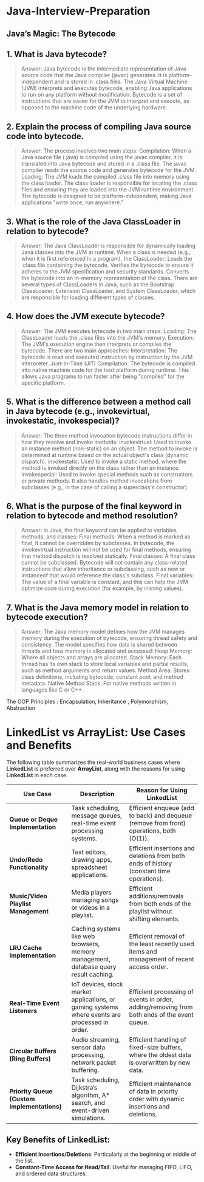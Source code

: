 # Java-Interview-Preparation
## Java’s Magic: The Bytecode
## 1. What is Java bytecode?
> Answer: Java bytecode is the intermediate representation of Java source code that the Java compiler (javac) generates. It is platform-independent and is stored in .class files. The Java Virtual Machine (JVM) interprets and executes bytecode, enabling Java applications to run on any platform without modification. Bytecode is a set of instructions that are easier for the JVM to interpret and execute, as opposed to the machine code of the underlying hardware.

## 2. Explain the process of compiling Java source code into bytecode.
> Answer: The process involves two main steps:
Compilation: When a Java source file (.java) is compiled using the javac compiler, it is translated into Java bytecode and stored in a .class file. The javac compiler reads the source code and generates bytecode for the JVM.
Loading: The JVM loads the compiled .class file into memory using the class loader. The class loader is responsible for locating the .class files and ensuring they are loaded into the JVM runtime environment.
The bytecode is designed to be platform-independent, making Java applications "write once, run anywhere."

## 3. What is the role of the Java ClassLoader in relation to bytecode?
> Answer: The Java ClassLoader is responsible for dynamically loading Java classes into the JVM at runtime. When a class is needed (e.g., when it is first referenced in a program), the ClassLoader:
Loads the .class file containing the bytecode.
Verifies the bytecode to ensure it adheres to the JVM specification and security standards.
Converts the bytecode into an in-memory representation of the class.
There are several types of ClassLoaders in Java, such as the Bootstrap ClassLoader, Extension ClassLoader, and System ClassLoader, which are responsible for loading different types of classes.

## 4. How does the JVM execute bytecode?
> Answer: The JVM executes bytecode in two main steps:
Loading: The ClassLoader loads the .class files into the JVM's memory.
Execution: The JVM's execution engine then interprets or compiles the bytecode. There are two main approaches:
Interpretation: The bytecode is read and executed instruction by instruction by the JVM interpreter.
Just-In-Time (JIT) Compilation: The bytecode is compiled into native machine code for the host platform during runtime. This allows Java programs to run faster after being "compiled" for the specific platform.

## 5. What is the difference between a method call in Java bytecode (e.g., invokevirtual, invokestatic, invokespecial)?
> Answer: The three method invocation bytecode instructions differ in how they resolve and invoke methods:
invokevirtual: Used to invoke an instance method (non-static) on an object. The method to invoke is determined at runtime based on the actual object's class (dynamic dispatch).
invokestatic: Used to invoke a static method, where the method is invoked directly on the class rather than an instance.
invokespecial: Used to invoke special methods such as constructors or private methods. It also handles method invocations from subclasses (e.g., in the case of calling a superclass's constructor).

## 6. What is the purpose of the final keyword in relation to bytecode and method resolution?
> Answer: In Java, the final keyword can be applied to variables, methods, and classes:
Final methods: When a method is marked as final, it cannot be overridden by subclasses. In bytecode, the invokevirtual instruction will not be used for final methods, ensuring that method dispatch is resolved statically.
Final classes: A final class cannot be subclassed. Bytecode will not contain any class-related instructions that allow inheritance or subclassing, such as new or instanceof that would reference the class's subclass.
Final variables: The value of a final variable is constant, and this can help the JVM optimize code during execution (for example, by inlining values).

## 7. What is the Java memory model in relation to bytecode execution?
> Answer: The Java memory model defines how the JVM manages memory during the execution of bytecode, ensuring thread safety and consistency. The model specifies how data is shared between threads and how memory is allocated and accessed:
Heap Memory: Where all objects and arrays are allocated.
Stack Memory: Each thread has its own stack to store local variables and partial results, such as method arguments and return values.
Method Area: Stores class definitions, including bytecode, constant pool, and method metadata.
Native Method Stack: For native methods written in languages like C or C++.




The OOP Principles : Encapsulation, Inheritance ,  Polymorphism, Abstraction
# LinkedList vs ArrayList: Use Cases and Benefits

The following table summarizes the real-world business cases where **LinkedList** is preferred over **ArrayList**, along with the reasons for using **LinkedList** in each case.

| **Use Case**                          | **Description**                                                                                  | **Reason for Using LinkedList**                                                               |
|---------------------------------------|--------------------------------------------------------------------------------------------------|------------------------------------------------------------------------------------------------|
| **Queue or Deque Implementation**     | Task scheduling, message queues, real-time event processing systems.                             | Efficient enqueue (add to back) and dequeue (remove from front) operations, both \(O(1)\).    |
| **Undo/Redo Functionality**           | Text editors, drawing apps, spreadsheet applications.                                           | Efficient insertions and deletions from both ends of history (constant time operations).      |
| **Music/Video Playlist Management**   | Media players managing songs or videos in a playlist.                                            | Efficient additions/removals from both ends of the playlist without shifting elements.         |
| **LRU Cache Implementation**          | Caching systems like web browsers, memory management, database query result caching.            | Efficient removal of the least recently used items and management of recent access order.      |
| **Real-Time Event Listeners**         | IoT devices, stock market applications, or gaming systems where events are processed in order.   | Efficient processing of events in order, adding/removing from both ends of the event queue.     |
| **Circular Buffers (Ring Buffers)**   | Audio streaming, sensor data processing, network packet buffering.                              | Efficient handling of fixed-size buffers, where the oldest data is overwritten by new data.    |
| **Priority Queue (Custom Implementations)** | Task scheduling, Dijkstra’s algorithm, A* search, and event-driven simulations.                  | Efficient maintenance of data in priority order with dynamic insertions and deletions.         |

## Key Benefits of LinkedList:
- **Efficient Insertions/Deletions**: Particularly at the beginning or middle of the list.
- **Constant-Time Access for Head/Tail**: Useful for managing FIFO, LIFO, and ordered data structures.
